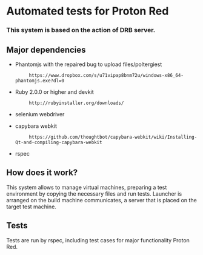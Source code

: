 # Automated tests for Proton Red

### This system is based on the action of DRB server.

## Major dependencies 

* Phantomjs with the repaired bug to upload files/poltergiest

           https://www.dropbox.com/s/u71vipap8bnm72u/windows-x86_64-phantomjs.exe?dl=0
           
* Ruby 2.0.0 or higher and devkit
           
           http://rubyinstaller.org/downloads/
           
* selenium webdriver
* capybara webkit 

           https://github.com/thoughtbot/capybara-webkit/wiki/Installing-Qt-and-compiling-capybara-webkit
            
* rspec

## How does it work?

This system allows to manage virtual machines, preparing a test environment by copying the necessary files and run tests.
Launcher is arranged on the build machine communicates, a server that is placed on the target test machine.

## Tests

Tests are run by rspec, including test cases for major functionality Proton Red.
           
      
     
     
     